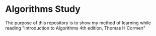 # Algorithms Study
The purpose of this repository is to show my method of learning while reading "Introduction to Algorithms 4th edition, Thomas H Cormen"
